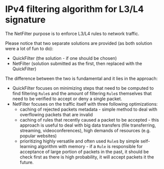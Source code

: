 # IPv4 filtering algorithm for L3/L4 signature

The NetFilter purpose is to enforce L3/L4 rules to network traffic.  

Please notice that two separate solutions are provided (as both solution were a lot of fun to do):
* QuickFilter (the solution - if one should be chosen)
* NetFilter (solution submitted as the first, then replaced with the QuickFilter)

The difference between the two is fundamental and it lies in the approach:
* QuickFilter focuses on minimizing steps that need to be computed to find filtering `Rule`s and the amount of filtering `Rule`s
  themselves that need to be verified to accept or deny a single packet.
* NetFilter focuses on the traffic itself with three following optimizations:
    - caching of rejected packets metadata - simple method to deal with overflowing packets that are invalid
    - caching of rules that recently caused a packet to be accepted - this approach
      is useful to deal with big data transfers (file transferring, streaming, videoconferences),
      high demands of resources (e.g. popular websites)
    - prioritizing highly versatile and often used `Rule`s by simple self-learning algorithm with memory - if
      a `Rule` is responsible for acceptance of large portion of packets in the past, it should be check first as there is high probability,
      it will accept packets it the future.
    

